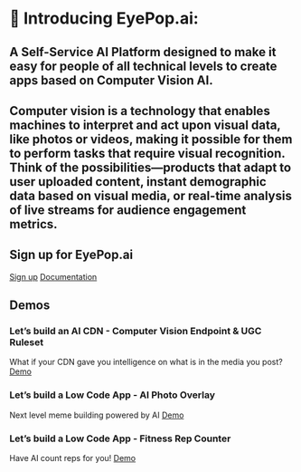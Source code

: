 # 👋 Introducing EyePop.ai: 
## A Self-Service AI Platform designed to make it easy for people of all technical levels to create apps based on Computer Vision AI.

## Computer vision is a technology that enables machines to interpret and act upon visual data, like photos or videos, making it possible for them to perform tasks that require visual recognition. Think of the possibilities—products that adapt to user uploaded content, instant demographic data based on visual media, or real-time analysis of live streams for audience engagement metrics.

## Sign up for EyePop.ai
[Sign up](https://app.eyepop.ai/sign-up)
[Documentation](./EyePop.ai_Developer_Documentation_202310131200.pdf)

## Demos

### Let’s build an AI CDN - Computer Vision Endpoint & UGC Ruleset
What if your CDN gave you intelligence on what is in the media you post?
[Demo](./AI%20CDN%20-%20Computer%20Vision%20Endpoint%20%26%20UGC%20Ruleset/1_upload_image.html)

### Let’s build a Low Code App - AI Photo Overlay
Next level meme building powered by AI
[Demo](./AI%20Photo%20Overlay%20-%20Low%20code%20Tester/upload.html)

### Let’s build a Low Code App - Fitness Rep Counter
Have AI count reps for you!
[Demo](./Fitness%20Rep%20Counter/index.html)

